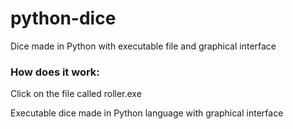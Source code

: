 # python-dice
 Dice made in Python with executable file and graphical interface
 
### How does it work:
Click on the file called roller.exe

Executable dice made in Python language with graphical interface
